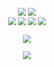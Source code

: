 <p align="center">
  <img src="https://img.shields.io/static/v1?label=front&message=end&color=green" />
  <img src="https://img.shields.io/static/v1?label=pixel&message=perfect&color=green" />
  <br />
  <img src="https://img.shields.io/static/v1?label=javascript&message=ok&color=blue" />
  <img src="https://img.shields.io/static/v1?label=typescript&message=ok&color=blue" />
  <img src="https://img.shields.io/static/v1?label=react&message=ok&color=blue" />
  <img src="https://img.shields.io/static/v1?label=react-native&message=ok&color=blue" />
  <br />
  <br />
  <img src="https://user-images.githubusercontent.com/56838120/104975735-4036ae00-59da-11eb-877c-6b5a9f50dd30.png" />
  <br />
  <br />
  <a href="https://www.linkedin.com/in/jonathanseibt" target="_blank"><img src="https://img.shields.io/badge/LinkedIn-0077B5?style=for-the-badge&logo=linkedin&logoColor=white" /></a>
  <br />
  <br />
</p>
